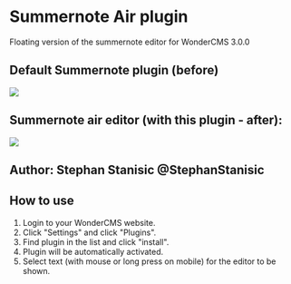 # Summernote Air plugin
Floating version of the summernote editor for WonderCMS 3.0.0

## Default Summernote plugin (before) 
![](https://i.imgur.com/LBi9nrj.png)

## Summernote air editor (with this plugin - after):  
![](https://i.imgur.com/rOeEU5a.png)

## Author: Stephan Stanisic @StephanStanisic

## How to use
1. Login to your WonderCMS website.
2. Click "Settings" and click "Plugins".
3. Find plugin in the list and click "install".
4. Plugin will be automatically activated.
5. Select text (with mouse or long press on mobile) for the editor to be shown.
